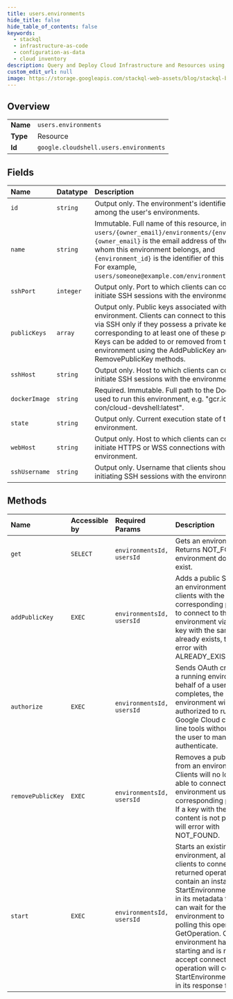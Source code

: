 ```yaml
---
title: users.environments
hide_title: false
hide_table_of_contents: false
keywords:
  - stackql
  - infrastructure-as-code
  - configuration-as-data
  - cloud inventory
description: Query and Deploy Cloud Infrastructure and Resources using SQL
custom_edit_url: null
image: https://storage.googleapis.com/stackql-web-assets/blog/stackql-blog-post-featured-image.png
---
```

  
    

## Overview
<table><tbody>
<tr><td><b>Name</b></td><td><code>users.environments</code></td></tr>
<tr><td><b>Type</b></td><td>Resource</td></tr>
<tr><td><b>Id</b></td><td><code>google.cloudshell.users.environments</code></td></tr>
</tbody></table>

## Fields
| Name | Datatype | Description |
|:-----|:---------|:------------|
| `id` | `string` | Output only. The environment's identifier, unique among the user's environments. |
| `name` | `string` | Immutable. Full name of this resource, in the format `users/{owner_email}/environments/{environment_id}`. `{owner_email}` is the email address of the user to whom this environment belongs, and `{environment_id}` is the identifier of this environment. For example, `users/someone@example.com/environments/default`. |
| `sshPort` | `integer` | Output only. Port to which clients can connect to initiate SSH sessions with the environment. |
| `publicKeys` | `array` | Output only. Public keys associated with the environment. Clients can connect to this environment via SSH only if they possess a private key corresponding to at least one of these public keys. Keys can be added to or removed from the environment using the AddPublicKey and RemovePublicKey methods. |
| `sshHost` | `string` | Output only. Host to which clients can connect to initiate SSH sessions with the environment. |
| `dockerImage` | `string` | Required. Immutable. Full path to the Docker image used to run this environment, e.g. "gcr.io/dev-con/cloud-devshell:latest". |
| `state` | `string` | Output only. Current execution state of this environment. |
| `webHost` | `string` | Output only. Host to which clients can connect to initiate HTTPS or WSS connections with the environment. |
| `sshUsername` | `string` | Output only. Username that clients should use when initiating SSH sessions with the environment. |
## Methods
| Name | Accessible by | Required Params | Description |
|:-----|:--------------|:----------------|:------------|
| `get` | `SELECT` | `environmentsId, usersId` | Gets an environment. Returns NOT_FOUND if the environment does not exist. |
| `addPublicKey` | `EXEC` | `environmentsId, usersId` | Adds a public SSH key to an environment, allowing clients with the corresponding private key to connect to that environment via SSH. If a key with the same content already exists, this will error with ALREADY_EXISTS. |
| `authorize` | `EXEC` | `environmentsId, usersId` | Sends OAuth credentials to a running environment on behalf of a user. When this completes, the environment will be authorized to run various Google Cloud command line tools without requiring the user to manually authenticate. |
| `removePublicKey` | `EXEC` | `environmentsId, usersId` | Removes a public SSH key from an environment. Clients will no longer be able to connect to the environment using the corresponding private key. If a key with the same content is not present, this will error with NOT_FOUND. |
| `start` | `EXEC` | `environmentsId, usersId` | Starts an existing environment, allowing clients to connect to it. The returned operation will contain an instance of StartEnvironmentMetadata in its metadata field. Users can wait for the environment to start by polling this operation via GetOperation. Once the environment has finished starting and is ready to accept connections, the operation will contain a StartEnvironmentResponse in its response field. |
